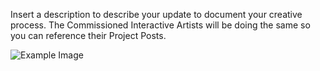Insert a description to describe your update to document your creative process. The Commissioned Interactive Artists will be doing the same so you can reference their Project Posts.

![Example Image](http://www.graphicboutique.co.uk/lab/images/cover.jpg?raw=true "Example Image")

